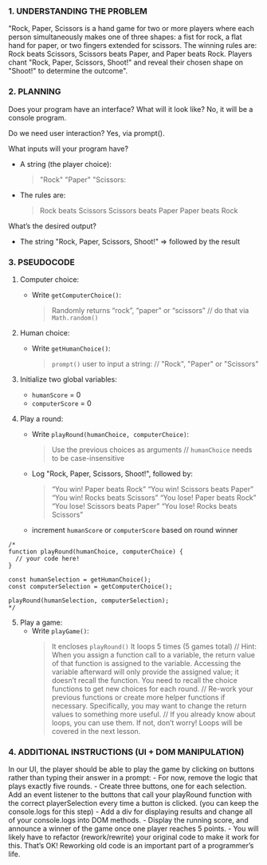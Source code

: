 ### 1. UNDERSTANDING THE PROBLEM

"Rock, Paper, Scissors is a hand game for two or more players where each person simultaneously makes one of three shapes: a fist for rock, a flat hand for paper, or two fingers extended for scissors. The winning rules are: Rock beats Scissors, Scissors beats Paper, and Paper beats Rock. Players chant "Rock, Paper, Scissors, Shoot!" and reveal their chosen shape on "Shoot!" to determine the outcome".


### 2. PLANNING

Does your program have an interface? What will it look like?
No, it will be a console program.

Do we need user interaction?
Yes, via prompt().

What inputs will your program have?
- A string (the player choice):
    > "Rock"
    > "Paper"
    > "Scissors:
- The rules are:
    > Rock beats Scissors
    > Scissors beats Paper
    > Paper beats Rock

What’s the desired output?
- The string "Rock, Paper, Scissors, Shoot!" => followed by the result


### 3. PSEUDOCODE

1. Computer choice:
    - Write `getComputerChoice()`:
        > Randomly returns “rock”, “paper” or “scissors”
            // do that via `Math.random()`
            
2. Human choice:
    - Write `getHumanChoice()`:
        > `prompt()` user to input a string:
            // "Rock", "Paper" or "Scissors"

3. Initialize two global variables:
    - `humanScore` = 0
    - `computerScore` = 0

4. Play a round:
    - Write `playRound(humanChoice, computerChoice)`:
        > Use the previous choices as arguments
            // `humanChoice` needs to be case-insensitive
    - Log "Rock, Paper, Scissors, Shoot!", followed by:
        > “You win! Paper beats Rock”
        > “You win! Scissors beats Paper”
        > “You win! Rocks beats Scissors”
        > “You lose! Paper beats Rock”
        > “You lose! Scissors beats Paper”
        > “You lose! Rocks beats Scissors”
    - increment `humanScore` or `computerScore` based on round winner 

```
/*
function playRound(humanChoice, computerChoice) {
  // your code here!
}

const humanSelection = getHumanChoice();
const computerSelection = getComputerChoice();

playRound(humanSelection, computerSelection);
*/
```

5. Play a game:
    - Write `playGame()`:
        > It encloses `playRound()`
        > It loops 5 times (5 games total)
            // Hint: When you assign a function call to a variable, the return value of that function is assigned to the variable. Accessing the variable afterward will only provide the assigned value; it doesn’t recall the function. You need to recall the choice functions to get new choices for each round.
            // Re-work your previous functions or create more helper functions if necessary. Specifically, you may want to change the return values to something more useful.
            // If you already know about loops, you can use them. If not, don’t worry! Loops will be covered in the next lesson.

### 4. ADDITIONAL INSTRUCTIONS (UI + DOM MANIPULATION)
In our UI, the player should be able to play the game by clicking on buttons rather than typing their answer in a prompt:
    - For now, remove the logic that plays exactly five rounds.
    - Create three buttons, one for each selection. Add an event listener to the buttons that call your playRound function with the correct playerSelection every time a button is clicked. (you can keep the console.logs for this step)
    - Add a div for displaying results and change all of your console.logs into DOM methods.
    - Display the running score, and announce a winner of the game once one player reaches 5 points.
    - You will likely have to refactor (rework/rewrite) your original code to make it work for this. That’s OK! Reworking old code is an important part of a programmer’s life.